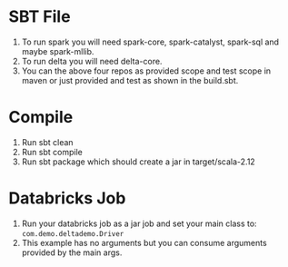 
# SBT File
1. To run spark you will need spark-core, spark-catalyst, spark-sql and maybe spark-mllib.
2. To run delta you will need delta-core.
3. You can the above four repos as provided scope and test scope in maven or just provided and test as shown in the build.sbt.

# Compile
1. Run sbt clean
2. Run sbt compile
3. Run sbt package which should create a jar in target/scala-2.12

# Databricks Job
1. Run your databricks job as a jar job and set your main class to: `com.demo.deltademo.Driver`
2. This example has no arguments but you can consume arguments provided by the main args.